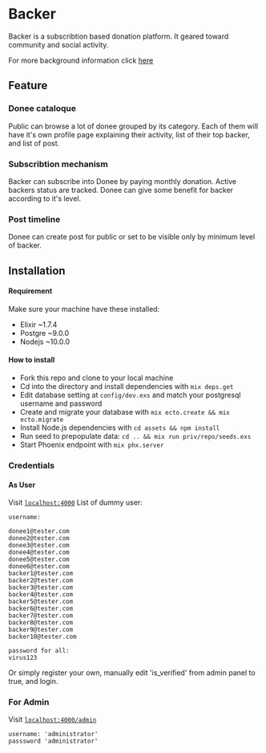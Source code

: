 # Backer

Backer is a subscribtion based donation platform. It geared toward community and social activity.

For more background information click [here](background.md)


## Feature

### Donee cataloque

Public can browse a lot of donee grouped by its category. Each of them will have it's own profile page explaining their activity, list of their top backer, and list of post.

### Subscribtion mechanism

Backer can subscribe into Donee by paying monthly donation. Active backers status are tracked. Donee can give some benefit for backer according to it's level.

### Post timeline

Donee can create post for public or set to be visible only by minimum level of backer. 




## Installation

#### Requirement

  Make sure your machine have these installed:
  * Elixir ~1.7.4
  * Postgre ~9.0.0
  * Nodejs ~10.0.0

#### How to install
  * Fork this repo and clone to your local machine
  * Cd into the directory and install dependencies with `mix deps.get`
  * Edit database setting at `config/dev.exs` and match your postgresql username and password
  * Create and migrate your database with `mix ecto.create && mix ecto.migrate`
  * Install Node.js dependencies with `cd assets && npm install`
  * Run seed to prepopulate data: `cd .. && mix run priv/repo/seeds.exs`
  * Start Phoenix endpoint with `mix phx.server`

### Credentials

#### As User
Visit [`localhost:4000`](http://localhost:4000)
List of dummy user:

```
username: 

donee1@tester.com
donee2@tester.com
donee3@tester.com
donee4@tester.com
donee5@tester.com
donee6@tester.com
backer1@tester.com
backer2@tester.com
backer3@tester.com
backer4@tester.com
backer5@tester.com
backer6@tester.com
backer7@tester.com
backer8@tester.com
backer9@tester.com
backer10@tester.com

password for all:
virus123

```

Or simply register your own, manually edit 'is_verified' from admin panel to true, and login.

### For Admin
Visit [`localhost:4000/admin`](http://localhost:4000/admin)

```
username: 'administrator' 
passsword 'administrator'

```

